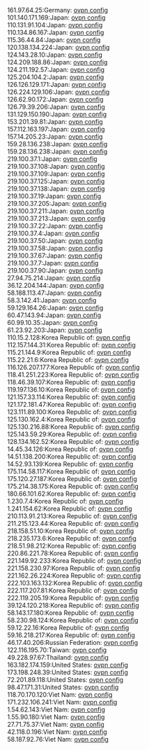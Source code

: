 161.97.64.25:Germany: [ovpn config](vpn/161_97_64_25.ovpn)  
101.140.171.169:Japan: [ovpn config](vpn/101_140_171_169.ovpn)  
110.131.91.104:Japan: [ovpn config](vpn/110_131_91_104.ovpn)  
110.134.86.167:Japan: [ovpn config](vpn/110_134_86_167.ovpn)  
115.36.44.84:Japan: [ovpn config](vpn/115_36_44_84.ovpn)  
120.138.134.224:Japan: [ovpn config](vpn/120_138_134_224.ovpn)  
124.143.28.10:Japan: [ovpn config](vpn/124_143_28_10.ovpn)  
124.209.188.86:Japan: [ovpn config](vpn/124_209_188_86.ovpn)  
124.211.192.57:Japan: [ovpn config](vpn/124_211_192_57.ovpn)  
125.204.104.2:Japan: [ovpn config](vpn/125_204_104_2.ovpn)  
126.126.129.171:Japan: [ovpn config](vpn/126_126_129_171.ovpn)  
126.224.129.106:Japan: [ovpn config](vpn/126_224_129_106.ovpn)  
126.62.90.172:Japan: [ovpn config](vpn/126_62_90_172.ovpn)  
126.79.39.206:Japan: [ovpn config](vpn/126_79_39_206.ovpn)  
131.129.150.190:Japan: [ovpn config](vpn/131_129_150_190.ovpn)  
153.201.39.81:Japan: [ovpn config](vpn/153_201_39_81.ovpn)  
157.112.163.197:Japan: [ovpn config](vpn/157_112_163_197.ovpn)  
157.14.205.23:Japan: [ovpn config](vpn/157_14_205_23.ovpn)  
159.28.136.238:Japan: [ovpn config](vpn/159_28_136_238.ovpn)  
159.28.136.238:Japan: [ovpn config](vpn/159_28_136_238.ovpn)  
219.100.37.1:Japan: [ovpn config](vpn/219_100_37_1.ovpn)  
219.100.37.108:Japan: [ovpn config](vpn/219_100_37_108.ovpn)  
219.100.37.109:Japan: [ovpn config](vpn/219_100_37_109.ovpn)  
219.100.37.125:Japan: [ovpn config](vpn/219_100_37_125.ovpn)  
219.100.37.138:Japan: [ovpn config](vpn/219_100_37_138.ovpn)  
219.100.37.19:Japan: [ovpn config](vpn/219_100_37_19.ovpn)  
219.100.37.205:Japan: [ovpn config](vpn/219_100_37_205.ovpn)  
219.100.37.211:Japan: [ovpn config](vpn/219_100_37_211.ovpn)  
219.100.37.213:Japan: [ovpn config](vpn/219_100_37_213.ovpn)  
219.100.37.22:Japan: [ovpn config](vpn/219_100_37_22.ovpn)  
219.100.37.4:Japan: [ovpn config](vpn/219_100_37_4.ovpn)  
219.100.37.50:Japan: [ovpn config](vpn/219_100_37_50.ovpn)  
219.100.37.58:Japan: [ovpn config](vpn/219_100_37_58.ovpn)  
219.100.37.67:Japan: [ovpn config](vpn/219_100_37_67.ovpn)  
219.100.37.7:Japan: [ovpn config](vpn/219_100_37_7.ovpn)  
219.100.37.90:Japan: [ovpn config](vpn/219_100_37_90.ovpn)  
27.94.75.214:Japan: [ovpn config](vpn/27_94_75_214.ovpn)  
36.12.204.144:Japan: [ovpn config](vpn/36_12_204_144.ovpn)  
58.188.113.47:Japan: [ovpn config](vpn/58_188_113_47.ovpn)  
58.3.142.41:Japan: [ovpn config](vpn/58_3_142_41.ovpn)  
59.129.164.26:Japan: [ovpn config](vpn/59_129_164_26.ovpn)  
60.47.143.94:Japan: [ovpn config](vpn/60_47_143_94.ovpn)  
60.99.10.35:Japan: [ovpn config](vpn/60_99_10_35.ovpn)  
61.23.92.203:Japan: [ovpn config](vpn/61_23_92_203.ovpn)  
110.15.2.128:Korea Republic of: [ovpn config](vpn/110_15_2_128.ovpn)  
112.157.144.31:Korea Republic of: [ovpn config](vpn/112_157_144_31.ovpn)  
115.21.144.9:Korea Republic of: [ovpn config](vpn/115_21_144_9.ovpn)  
115.22.21.6:Korea Republic of: [ovpn config](vpn/115_22_21_6.ovpn)  
116.126.207.177:Korea Republic of: [ovpn config](vpn/116_126_207_177.ovpn)  
118.41.251.223:Korea Republic of: [ovpn config](vpn/118_41_251_223.ovpn)  
118.46.39.107:Korea Republic of: [ovpn config](vpn/118_46_39_107.ovpn)  
119.197.136.10:Korea Republic of: [ovpn config](vpn/119_197_136_10.ovpn)  
121.157.33.114:Korea Republic of: [ovpn config](vpn/121_157_33_114.ovpn)  
121.172.181.47:Korea Republic of: [ovpn config](vpn/121_172_181_47.ovpn)  
123.111.89.100:Korea Republic of: [ovpn config](vpn/123_111_89_100.ovpn)  
125.130.162.4:Korea Republic of: [ovpn config](vpn/125_130_162_4.ovpn)  
125.130.216.88:Korea Republic of: [ovpn config](vpn/125_130_216_88.ovpn)  
125.143.59.29:Korea Republic of: [ovpn config](vpn/125_143_59_29.ovpn)  
128.134.162.52:Korea Republic of: [ovpn config](vpn/128_134_162_52.ovpn)  
14.45.34.126:Korea Republic of: [ovpn config](vpn/14_45_34_126.ovpn)  
14.51.138.200:Korea Republic of: [ovpn config](vpn/14_51_138_200.ovpn)  
14.52.93.139:Korea Republic of: [ovpn config](vpn/14_52_93_139.ovpn)  
175.114.58.117:Korea Republic of: [ovpn config](vpn/175_114_58_117.ovpn)  
175.120.27.187:Korea Republic of: [ovpn config](vpn/175_120_27_187.ovpn)  
175.214.38.175:Korea Republic of: [ovpn config](vpn/175_214_38_175.ovpn)  
180.66.101.62:Korea Republic of: [ovpn config](vpn/180_66_101_62.ovpn)  
1.230.7.4:Korea Republic of: [ovpn config](vpn/1_230_7_4.ovpn)  
1.241.154.62:Korea Republic of: [ovpn config](vpn/1_241_154_62.ovpn)  
210.113.91.213:Korea Republic of: [ovpn config](vpn/210_113_91_213.ovpn)  
211.215.123.44:Korea Republic of: [ovpn config](vpn/211_215_123_44.ovpn)  
218.158.51.10:Korea Republic of: [ovpn config](vpn/218_158_51_10.ovpn)  
218.235.173.6:Korea Republic of: [ovpn config](vpn/218_235_173_6.ovpn)  
218.51.98.212:Korea Republic of: [ovpn config](vpn/218_51_98_212.ovpn)  
220.86.221.78:Korea Republic of: [ovpn config](vpn/220_86_221_78.ovpn)  
221.149.92.233:Korea Republic of: [ovpn config](vpn/221_149_92_233.ovpn)  
221.158.230.97:Korea Republic of: [ovpn config](vpn/221_158_230_97.ovpn)  
221.162.26.224:Korea Republic of: [ovpn config](vpn/221_162_26_224.ovpn)  
222.103.163.132:Korea Republic of: [ovpn config](vpn/222_103_163_132.ovpn)  
222.117.207.81:Korea Republic of: [ovpn config](vpn/222_117_207_81.ovpn)  
222.119.205.19:Korea Republic of: [ovpn config](vpn/222_119_205_19.ovpn)  
39.124.120.218:Korea Republic of: [ovpn config](vpn/39_124_120_218.ovpn)  
58.143.17.180:Korea Republic of: [ovpn config](vpn/58_143_17_180.ovpn)  
58.230.98.124:Korea Republic of: [ovpn config](vpn/58_230_98_124.ovpn)  
59.12.22.16:Korea Republic of: [ovpn config](vpn/59_12_22_16.ovpn)  
59.16.218.217:Korea Republic of: [ovpn config](vpn/59_16_218_217.ovpn)  
46.17.40.206:Russian Federation: [ovpn config](vpn/46_17_40_206.ovpn)  
122.116.195.70:Taiwan: [ovpn config](vpn/122_116_195_70.ovpn)  
49.228.97.67:Thailand: [ovpn config](vpn/49_228_97_67.ovpn)  
163.182.174.159:United States: [ovpn config](vpn/163_182_174_159.ovpn)  
173.198.248.39:United States: [ovpn config](vpn/173_198_248_39.ovpn)  
72.201.89.118:United States: [ovpn config](vpn/72_201_89_118.ovpn)  
98.47.171.31:United States: [ovpn config](vpn/98_47_171_31.ovpn)  
118.70.170.120:Viet Nam: [ovpn config](vpn/118_70_170_120.ovpn)  
171.232.106.241:Viet Nam: [ovpn config](vpn/171_232_106_241.ovpn)  
1.54.62.143:Viet Nam: [ovpn config](vpn/1_54_62_143.ovpn)  
1.55.90.180:Viet Nam: [ovpn config](vpn/1_55_90_180.ovpn)  
27.71.75.37:Viet Nam: [ovpn config](vpn/27_71_75_37.ovpn)  
42.118.0.196:Viet Nam: [ovpn config](vpn/42_118_0_196.ovpn)  
58.187.92.76:Viet Nam: [ovpn config](vpn/58_187_92_76.ovpn)  
